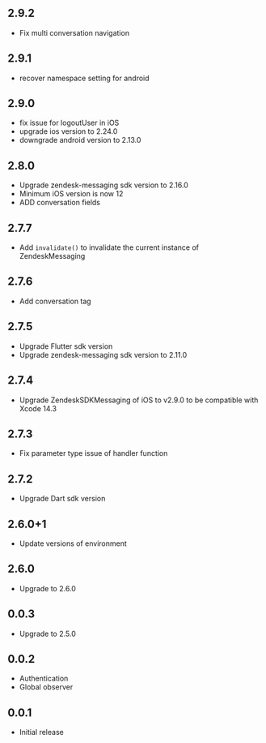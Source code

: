 ## 2.9.2

* Fix multi conversation navigation

## 2.9.1

* recover namespace setting for android

## 2.9.0

* fix issue for logoutUser in iOS
* upgrade ios version to 2.24.0
* downgrade android version to 2.13.0

## 2.8.0

* Upgrade zendesk-messaging sdk version to 2.16.0
* Minimum iOS version is now 12
* ADD conversation fields

## 2.7.7

* Add ```invalidate()``` to invalidate the current instance of ZendeskMessaging

## 2.7.6

* Add conversation tag

## 2.7.5

* Upgrade Flutter sdk version
* Upgrade zendesk-messaging sdk version to 2.11.0

## 2.7.4

* Upgrade ZendeskSDKMessaging of iOS to v2.9.0 to be compatible with Xcode 14.3

## 2.7.3

* Fix parameter type issue of handler function

## 2.7.2

* Upgrade Dart sdk version

## 2.6.0+1

* Update versions of environment

## 2.6.0

* Upgrade to 2.6.0

## 0.0.3

* Upgrade to 2.5.0
## 0.0.2

* Authentication
* Global observer
## 0.0.1

* Initial release